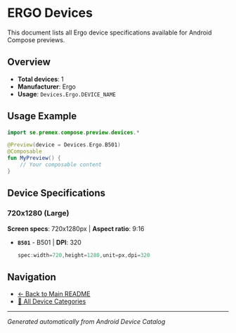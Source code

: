 # ERGO Devices

This document lists all Ergo device specifications available for Android Compose previews.

## Overview

- **Total devices**: 1
- **Manufacturer**: Ergo
- **Usage**: `Devices.Ergo.DEVICE_NAME`

## Usage Example

```kotlin
import se.premex.compose.preview.devices.*

@Preview(device = Devices.Ergo.B501)
@Composable
fun MyPreview() {
    // Your composable content
}
```

## Device Specifications

### 720x1280 (Large)

**Screen specs**: 720x1280px | **Aspect ratio**: 9:16

- **`B501`** - B501 | **DPI**: 320
  ```kotlin
  spec:width=720,height=1280,unit=px,dpi=320
  ```

## Navigation

- [← Back to Main README](../../README.md)
- [📱 All Device Categories](../README.md)

---
*Generated automatically from Android Device Catalog*
